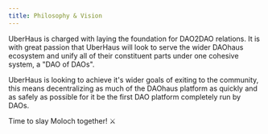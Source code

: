 ```yaml
---
title: Philosophy & Vision 
--- 
```

 
UberHaus is charged with laying the foundation for DAO2DAO relations.  It is with great passion that UberHaus will look to serve the wider DAOhaus ecosystem and unify all of their constituent parts under one cohesive system, a "DAO of DAOs".
 
UberHaus is looking to achieve it's wider goals of exiting to the community, this means decentralizing as much of the DAOhaus platform as quickly and as safely as possible for it be the first DAO platform completely run by DAOs.
 
Time to slay Moloch together! ⚔️

